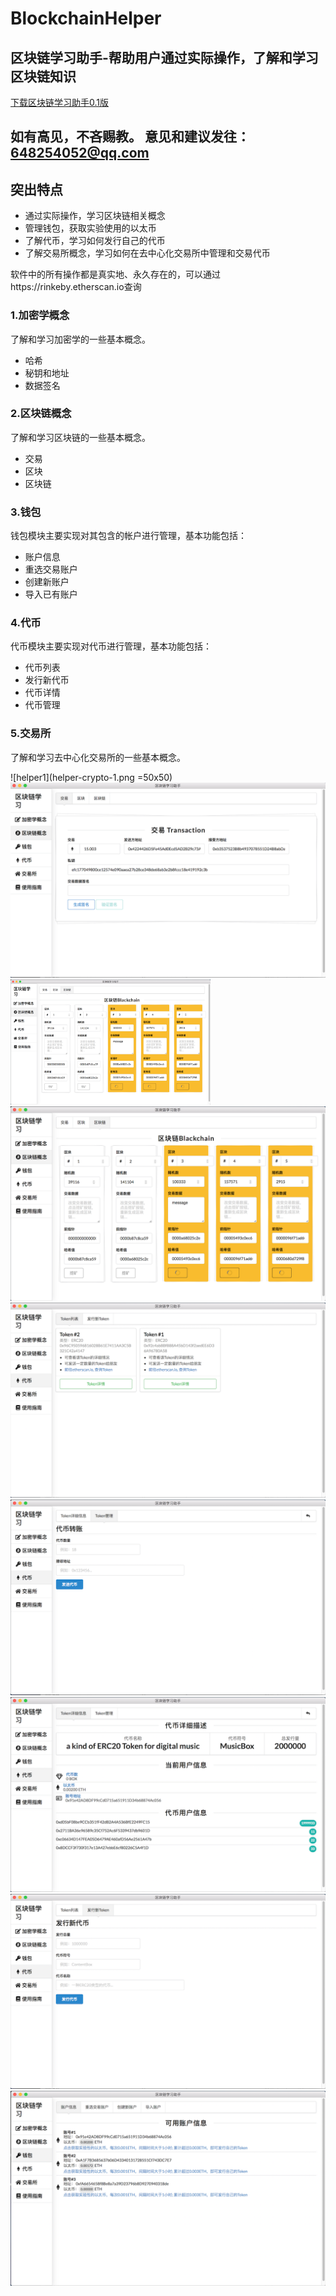 # BlockchainHelper
## 区块链学习助手-帮助用户通过实际操作，了解和学习区块链知识

[下载区块链学习助手0.1版](https://github.com/bitflying/BlockchainHelper/releases/download/v0.1/BlockchainHelper.app.zip)

## 如有高见，不吝赐教。 意见和建议发往：648254052@qq.com

## 突出特点
* 通过实际操作，学习区块链相关概念
* 管理钱包，获取实验使用的以太币
* 了解代币，学习如何发行自己的代币
* 了解交易所概念，学习如何在去中心化交易所中管理和交易代币

软件中的所有操作都是真实地、永久存在的，可以通过https://rinkeby.etherscan.io查询

### 1.加密学概念
了解和学习加密学的一些基本概念。
  * 哈希
  * 秘钥和地址
  * 数据签名

### 2.区块链概念
了解和学习区块链的一些基本概念。
* 交易
* 区块
* 区块链

### 3.钱包
钱包模块主要实现对其包含的帐户进行管理，基本功能包括：
* 账户信息
* 重选交易账户
* 创建新账户
* 导入已有账户

### 4.代币
代币模块主要实现对代币进行管理，基本功能包括：
* 代币列表
* 发行新代币
* 代币详情
* 代币管理

### 5.交易所
了解和学习去中心化交易所的一些基本概念。


![helper1](helper-crypto-1.png =50x50)
![helper1](helper-blockchain-1.png)
<img src="helper-blockchain-3.png" alt="drawing" width="320" height="200"/>
![helper1](helper-blockchain-3.png)
![helper1](helper-token-1-1.png)
![helper1](helper-token-1-2.png)
![helper1](helper-token-2-1.png)
![t-2-2](helper-token-2-2.png)
![w1](helper-wallet-1.png)
